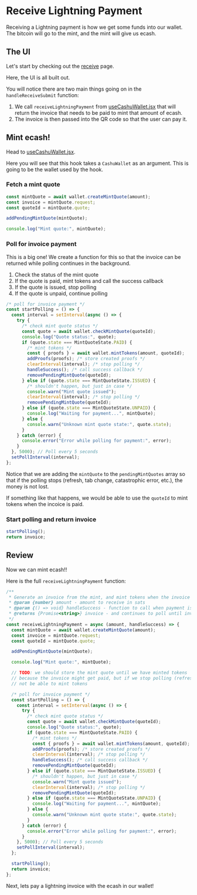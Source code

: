 # Receive Lightning Payment

Receiving a Lightning payment is how we get some funds into our wallet. The bitcoin will go to the mint, and the mint will give us ecash.

## The UI

Let's start by checking out the [receive](../src/pages/wallet/receive.jsx) page.

Here, the UI is all built out.

You will notice there are two main things going on in the `handleReceiveSubmit` function:

1. We call `receiveLightningPayment` from [useCashuWallet.jsx](../src/hooks/useCashuWallet.jsx) that will return the invoice that needs to be paid to mint that amount of ecash.
2. The invoice is then passed into the QR code so that the user can pay it.

## Mint ecash!

Head to [useCashuWallet.jsx](../src/hooks/useCashuWallet.jsx).

Here you will see that this hook takes a `CashuWallet` as an argument. This is going to be the wallet used by the hook.

### Fetch a mint quote

```js
const mintQuote = await wallet.createMintQuote(amount);
const invoice = mintQuote.request;
const quoteId = mintQuote.quote;

addPendingMintQuote(mintQuote);

console.log("Mint quote:", mintQuote);
```

### Poll for invoice payment

This is a big one! We create a function for this so that the invoice can be returned while polling continues in the background.

1. Check the status of the mint quote
2. If the quote is paid, mint tokens and call the success callback
3. If the quote is issued, stop polling
4. If the quote is unpaid, continue polling

```js
/* poll for invoice payment */
const startPolling = () => {
  const interval = setInterval(async () => {
    try {
      /* check mint quote status */
      const quote = await wallet.checkMintQuote(quoteId);
      console.log("Quote status:", quote);
      if (quote.state === MintQuoteState.PAID) {
        /* mint tokens */
        const { proofs } = await wallet.mintTokens(amount, quoteId);
        addProofs(proofs); /* store created proofs */
        clearInterval(interval); /* stop polling */
        handleSuccess(); /* call success callback */
        removePendingMintQuote(quoteId);
      } else if (quote.state === MintQuoteState.ISSUED) {
        /* shouldn't happen, but just in case */
        console.warn("Mint quote issued");
        clearInterval(interval); /* stop polling */
        removePendingMintQuote(quoteId);
      } else if (quote.state === MintQuoteState.UNPAID) {
        console.log("Waiting for payment...", mintQuote);
      } else {
        console.warn("Unknown mint quote state:", quote.state);
      }
    } catch (error) {
      console.error("Error while polling for payment:", error);
    }
  }, 5000); // Poll every 5 seconds
  setPollInterval(interval);
};
```

Notice that we are adding the `mintQuote` to the `pendingMintQuotes` array so that if the polling stops (refresh, tab change, catastrophic error, etc.), the money is not lost.

If something like that happens, we would be able to use the `quoteId` to mint tokens when the incoice is paid.

### Start polling and return invoice

```js
startPolling();
return invoice;
```

## Review

Now we can mint ecash!!

Here is the full `receiveLightningPayment` function:

```js
/**
 * Generate an invoice from the mint, and mint tokens when the invoice gets paid
 * @param {number} amount - amount to receive in sats
 * @param {() => void} handleSuccess - function to call when payment is successful
 * @returns {Promise<string>} invoice - and continues to poll until invoice is paid
 */
const receiveLightningPayment = async (amount, handleSuccess) => {
  const mintQuote = await wallet.createMintQuote(amount);
  const invoice = mintQuote.request;
  const quoteId = mintQuote.quote;

  addPendingMintQuote(mintQuote);

  console.log("Mint quote:", mintQuote);

  // TODO: we should store the mint quote until we have minted tokens
  // because the invoice might get paid, but if we stop polling (refresh etc.), we will
  // not be able to mint tokens

  /* poll for invoice payment */
  const startPolling = () => {
    const interval = setInterval(async () => {
      try {
        /* check mint quote status */
        const quote = await wallet.checkMintQuote(quoteId);
        console.log("Quote status:", quote);
        if (quote.state === MintQuoteState.PAID) {
          /* mint tokens */
          const { proofs } = await wallet.mintTokens(amount, quoteId);
          addProofs(proofs); /* store created proofs */
          clearInterval(interval); /* stop polling */
          handleSuccess(); /* call success callback */
          removePendingMintQuote(quoteId);
        } else if (quote.state === MintQuoteState.ISSUED) {
          /* shouldn't happen, but just in case */
          console.warn("Mint quote issued");
          clearInterval(interval); /* stop polling */
          removePendingMintQuote(quoteId);
        } else if (quote.state === MintQuoteState.UNPAID) {
          console.log("Waiting for payment...", mintQuote);
        } else {
          console.warn("Unknown mint quote state:", quote.state);
        }
      } catch (error) {
        console.error("Error while polling for payment:", error);
      }
    }, 5000); // Poll every 5 seconds
    setPollInterval(interval);
  };

  startPolling();
  return invoice;
};
```

Next, lets pay a lightning invoice with the ecash in our wallet!
